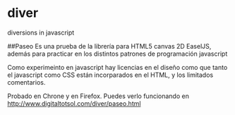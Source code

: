 diver
=====

diversions in javascript

##Paseo
Es una prueba de la librería para HTML5 canvas 2D EaselJS, además para practicar en los distintos patrones de programación javascript

Como experimeinto en javascript hay licencias en el diseño como que tanto el javascript como CSS están incorparados en el HTML, y los limitados comentarios.

Probado en Chrone y en Firefox. Puedes verlo funcionando en http://www.digitaltotsol.com/diver/paseo.html
